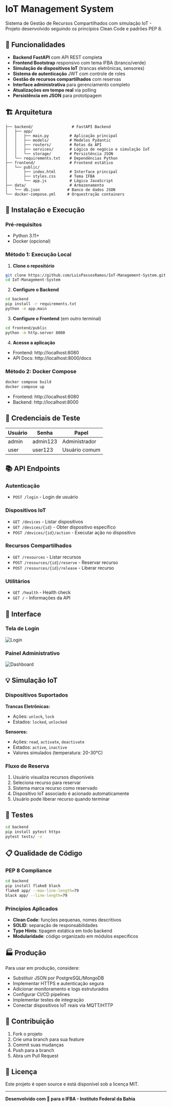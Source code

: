 # IoT Management System

Sistema de Gestão de Recursos Compartilhados com simulação IoT - Projeto desenvolvido seguindo os princípios Clean Code e padrões PEP 8.

## 🚀 Funcionalidades

- **Backend FastAPI** com API REST completa
- **Frontend Bootstrap** responsivo com tema IFBA (branco/verde)
- **Simulação de dispositivos IoT** (trancas eletrônicas, sensores)
- **Sistema de autenticação** JWT com controle de roles
- **Gestão de recursos compartilhados** com reservas
- **Interface administrativa** para gerenciamento completo
- **Atualizações em tempo real** via polling
- **Persistência em JSON** para prototipagem

## 🏗️ Arquitetura

```
├── backend/                 # FastAPI Backend
│   ├── app/
│   │   ├── main.py         # Aplicação principal
│   │   ├── models/         # Modelos Pydantic
│   │   ├── routers/        # Rotas da API
│   │   ├── services/       # Lógica de negócio e simulação IoT
│   │   └── storage/        # Persistência JSON
│   └── requirements.txt    # Dependências Python
├── frontend/               # Frontend estático
│   └── public/
│       ├── index.html      # Interface principal
│       ├── styles.css      # Tema IFBA
│       └── app.js          # Lógica JavaScript
├── data/                   # Armazenamento
│   └── db.json            # Banco de dados JSON
└── docker-compose.yml     # Orquestração containers
```

## 🔧 Instalação e Execução

### Pré-requisitos
- Python 3.11+
- Docker (opcional)

### Método 1: Execução Local

1. **Clone o repositório**
```bash
git clone https://github.com/LuisPassosRamos/IoT-Management-System.git
cd IoT-Management-System
```

2. **Configure o Backend**
```bash
cd backend
pip install -r requirements.txt
python -m app.main
```

3. **Configure o Frontend** (em outro terminal)
```bash
cd frontend/public
python -m http.server 8080
```

4. **Acesse a aplicação**
- Frontend: http://localhost:8080
- API Docs: http://localhost:8000/docs

### Método 2: Docker Compose

```bash
docker compose build
docker compose up
```

- Frontend: http://localhost:8080
- Backend: http://localhost:8000

## 🔐 Credenciais de Teste

| Usuário | Senha | Papel |
|---------|-------|-------|
| admin | admin123 | Administrador |
| user | user123 | Usuário comum |

## 📚 API Endpoints

### Autenticação
- `POST /login` - Login de usuário

### Dispositivos IoT
- `GET /devices` - Listar dispositivos
- `GET /devices/{id}` - Obter dispositivo específico
- `POST /devices/{id}/action` - Executar ação no dispositivo

### Recursos Compartilhados
- `GET /resources` - Listar recursos
- `POST /resources/{id}/reserve` - Reservar recurso
- `POST /resources/{id}/release` - Liberar recurso

### Utilitários
- `GET /health` - Health check
- `GET /` - Informações da API

## 🎨 Interface

### Tela de Login
![Login](https://github.com/user-attachments/assets/d32aae7b-2e33-4e8b-b4ef-9a3989d04be0)

### Painel Administrativo
![Dashboard](https://github.com/user-attachments/assets/1a4cff82-56d1-42e7-abd9-dc7cd7f87a56)

## 💡 Simulação IoT

### Dispositivos Suportados

**Trancas Eletrônicas:**
- Ações: `unlock`, `lock`
- Estados: `locked`, `unlocked`

**Sensores:**
- Ações: `read`, `activate`, `deactivate`
- Estados: `active`, `inactive`
- Valores simulados (temperatura: 20-30°C)

### Fluxo de Reserva

1. Usuário visualiza recursos disponíveis
2. Seleciona recurso para reservar
3. Sistema marca recurso como reservado
4. Dispositivo IoT associado é acionado automaticamente
5. Usuário pode liberar recurso quando terminar

## 🔬 Testes

```bash
cd backend
pip install pytest httpx
pytest tests/ -v
```

## 📋 Qualidade de Código

### PEP 8 Compliance
```bash
cd backend
pip install flake8 black
flake8 app/ --max-line-length=79
black app/ --line-length=79
```

### Princípios Aplicados
- **Clean Code**: funções pequenas, nomes descritivos
- **SOLID**: separação de responsabilidades
- **Type Hints**: tipagem estática em todo backend
- **Modularidade**: código organizado em módulos específicos

## 🏭 Produção

Para usar em produção, considere:

- Substituir JSON por PostgreSQL/MongoDB
- Implementar HTTPS e autenticação segura
- Adicionar monitoramento e logs estruturados
- Configurar CI/CD pipelines
- Implementar testes de integração
- Conectar dispositivos IoT reais via MQTT/HTTP

## 🤝 Contribuição

1. Fork o projeto
2. Crie uma branch para sua feature
3. Commit suas mudanças
4. Push para a branch
5. Abra um Pull Request

## 📄 Licença

Este projeto é open source e está disponível sob a licença MIT.

---

**Desenvolvido com 💚 para o IFBA - Instituto Federal da Bahia**